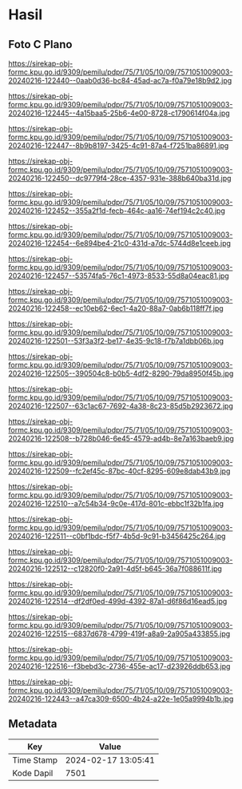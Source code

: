 # Hasil

## Foto C Plano

https://sirekap-obj-formc.kpu.go.id/9309/pemilu/pdpr/75/71/05/10/09/7571051009003-20240216-122440--0aab0d36-bc84-45ad-ac7a-f0a79e18b9d2.jpg

https://sirekap-obj-formc.kpu.go.id/9309/pemilu/pdpr/75/71/05/10/09/7571051009003-20240216-122445--4a15baa5-25b6-4e00-8728-c1790614f04a.jpg

https://sirekap-obj-formc.kpu.go.id/9309/pemilu/pdpr/75/71/05/10/09/7571051009003-20240216-122447--8b9b8197-3425-4c91-87a4-f7251ba86891.jpg

https://sirekap-obj-formc.kpu.go.id/9309/pemilu/pdpr/75/71/05/10/09/7571051009003-20240216-122450--dc9779f4-28ce-4357-931e-388b640ba31d.jpg

https://sirekap-obj-formc.kpu.go.id/9309/pemilu/pdpr/75/71/05/10/09/7571051009003-20240216-122452--355a2f1d-fecb-464c-aa16-74ef194c2c40.jpg

https://sirekap-obj-formc.kpu.go.id/9309/pemilu/pdpr/75/71/05/10/09/7571051009003-20240216-122454--6e894be4-21c0-431d-a7dc-5744d8e1ceeb.jpg

https://sirekap-obj-formc.kpu.go.id/9309/pemilu/pdpr/75/71/05/10/09/7571051009003-20240216-122457--53574fa5-76c1-4973-8533-55d8a04eac81.jpg

https://sirekap-obj-formc.kpu.go.id/9309/pemilu/pdpr/75/71/05/10/09/7571051009003-20240216-122458--ec10eb62-6ec1-4a20-88a7-0ab6b118ff7f.jpg

https://sirekap-obj-formc.kpu.go.id/9309/pemilu/pdpr/75/71/05/10/09/7571051009003-20240216-122501--53f3a3f2-be17-4e35-9c18-f7b7a1dbb06b.jpg

https://sirekap-obj-formc.kpu.go.id/9309/pemilu/pdpr/75/71/05/10/09/7571051009003-20240216-122505--390504c8-b0b5-4df2-8290-79da8950f45b.jpg

https://sirekap-obj-formc.kpu.go.id/9309/pemilu/pdpr/75/71/05/10/09/7571051009003-20240216-122507--63c1ac67-7692-4a38-8c23-85d5b2923672.jpg

https://sirekap-obj-formc.kpu.go.id/9309/pemilu/pdpr/75/71/05/10/09/7571051009003-20240216-122508--b728b046-6e45-4579-ad4b-8e7a163baeb9.jpg

https://sirekap-obj-formc.kpu.go.id/9309/pemilu/pdpr/75/71/05/10/09/7571051009003-20240216-122509--fc2ef45c-87bc-40cf-8295-609e8dab43b9.jpg

https://sirekap-obj-formc.kpu.go.id/9309/pemilu/pdpr/75/71/05/10/09/7571051009003-20240216-122510--a7c54b34-9c0e-417d-801c-ebbc1f32b1fa.jpg

https://sirekap-obj-formc.kpu.go.id/9309/pemilu/pdpr/75/71/05/10/09/7571051009003-20240216-122511--c0bf1bdc-f5f7-4b5d-9c91-b3456425c264.jpg

https://sirekap-obj-formc.kpu.go.id/9309/pemilu/pdpr/75/71/05/10/09/7571051009003-20240216-122512--c12820f0-2a91-4d5f-b645-36a7f088611f.jpg

https://sirekap-obj-formc.kpu.go.id/9309/pemilu/pdpr/75/71/05/10/09/7571051009003-20240216-122514--df2df0ed-499d-4392-87a1-d6f86d16ead5.jpg

https://sirekap-obj-formc.kpu.go.id/9309/pemilu/pdpr/75/71/05/10/09/7571051009003-20240216-122515--6837d678-4799-419f-a8a9-2a905a433855.jpg

https://sirekap-obj-formc.kpu.go.id/9309/pemilu/pdpr/75/71/05/10/09/7571051009003-20240216-122516--f3bebd3c-2736-455e-ac17-d23926ddb653.jpg

https://sirekap-obj-formc.kpu.go.id/9309/pemilu/pdpr/75/71/05/10/09/7571051009003-20240216-122443--a47ca309-6500-4b24-a22e-1e05a9994b1b.jpg


## Metadata

| Key        | Value               |
| ---------- | ------------------- |
| Time Stamp | 2024-02-17 13:05:41 |
| Kode Dapil | 7501                |



